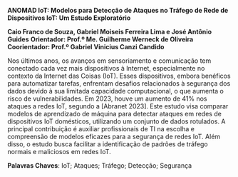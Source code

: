 **ANOMAD IoT: Modelos para Detecção de Ataques no Tráfego de Rede de
Dispositivos IoT: Um Estudo Exploratório**

**Caio Franco de Souza, Gabriel Moiseis Ferreira Lima e José Antônio Guides**
**Orientador: Prof.º Me. Guilherme Werneck de Oliveira
Coorientador: Prof.º Gabriel Vinicius Canzi Candido**

Nos últimos anos, os avanços em sensoriamento e comunicação tem conectado cada vez mais dispositivos à Internet, especialmente no contexto da Internet das Coisas (IoT). Esses dispositivos, embora benéficos para automatizar tarefas, enfrentam desafios relacionados à segurança dos dados devido à sua limitada capacidade computacional, o que aumenta o risco de vulnerabilidades. Em 2023, houve um aumento de 41% nos ataques a redes IoT, segundo a [Abranet 2023]. Este estudo visa comparar modelos de aprendizado de máquina para detectar ataques em redes de dispositivos IoT domésticos, utilizando um conjunto de dados rotulados. A principal contribuição é auxiliar profissionais de TI na escolha e compreensão de modelos eficazes para a segurança de redes IoT. Além disso, o estudo busca facilitar a identificação de padrões de tráfego normais e maliciosos em redes IoT.

**Palavras Chaves**: IoT; Ataques; Tráfego; Detecção; Segurança
